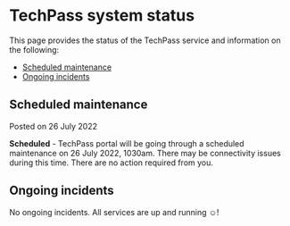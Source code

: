 # TechPass system status
This page provides the status of the TechPass service and information on the following:
- [Scheduled maintenance](#scheduled-maintenance)
- [Ongoing incidents](#ongoing-incidents)
<!--- [Previous incidents](#previous-incidents)-->

## Scheduled maintenance
Posted on 26 July 2022

**Scheduled** - TechPass portal will be going through a scheduled maintenance on 26 July 2022, 1030am. There may be connectivity issues during this time. There are no action required from you.


## Ongoing incidents

No ongoing incidents. All services are up and running :relaxed:!

<!--## Previous incidents
-->
